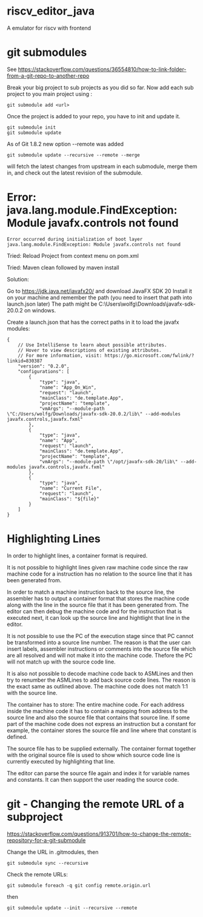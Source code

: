 # riscv_editor_java

A emulator for riscv with frontend

# git submodules

See https://stackoverflow.com/questions/36554810/how-to-link-folder-from-a-git-repo-to-another-repo

Break your big project to sub projects as you did so far.
Now add each sub project to you main project using :

```
git submodule add <url>
```

Once the project is added to your repo, you have to init and update it.

```
git submodule init
git submodule update
```

As of Git 1.8.2 new option --remote was added

```
git submodule update --recursive --remote --merge
```

will fetch the latest changes from upstream in each submodule, merge them in, and check out the latest revision of the submodule.

# Error: java.lang.module.FindException: Module javafx.controls not found

```
Error occurred during initialization of boot layer
java.lang.module.FindException: Module javafx.controls not found
```

Tried: Reload Project from context menu on pom.xml

Tried: Maven clean followed by maven install

Solution:

Go to https://jdk.java.net/javafx20/ and download JavaFX SDK 20
Install it on your machine and remember the path (you need to insert that path into launch.json later)
The path might be C:\Users\wolfg\Downloads\javafx-sdk-20.0.2 on windows.

Create a launch.json that has the correct paths in it to load the javafx modules:

```
{
    // Use IntelliSense to learn about possible attributes.
    // Hover to view descriptions of existing attributes.
    // For more information, visit: https://go.microsoft.com/fwlink/?linkid=830387
    "version": "0.2.0",
    "configurations": [
        {
            "type": "java",
            "name": "App_On_Win",
            "request": "launch",
            "mainClass": "de.template.App",
            "projectName": "template",
            "vmArgs": "--module-path \"C:/Users/wolfg/Downloads/javafx-sdk-20.0.2/lib\" --add-modules javafx.controls,javafx.fxml"
        },
        {
            "type": "java",
            "name": "App",
            "request": "launch",
            "mainClass": "de.template.App",
            "projectName": "template",
            "vmArgs": "--module-path \"/opt/javafx-sdk-20/lib\" --add-modules javafx.controls,javafx.fxml"
        },
        {
            "type": "java",
            "name": "Current File",
            "request": "launch",
            "mainClass": "${file}"
        }
    ]
}
```

# Highlighting Lines

In order to highlight lines, a container format is required.

It is not possible to highlight lines given raw machine code since the raw
machine code for a instruction has no relation to the source line that it has
been generated from.

In order to match a machine instruction back to the source line, the assembler
has to output a container format that stores the machine code along with
the line in the source file that it has been generated from. The editor can
then debug the machine code and for the instruction that is executed next,
it can look up the source line and hightlight that line in the editor.

It is not possible to use the PC of the execution stage since that PC cannot
be transformed into a source line number. The reason is that the user can
insert labels, assembler instructions or comments into the source file which
are all resolved and will not make it into the machine code. Thefore the PC
will not match up with the source code line.

It is also not possible to decode machine code back to ASMLines and then
try to renumber the ASMLines to add back source code lines. The reason is
the exact same as outlined above. The machine code does not match 1:1 with
the source line.

The container has to store: The entire machine code. For each address
inside the machine code it has to contain a mapping from address to the source
line and also the source file that contains that source line. If some part
of the machine code does not express an instruction but a constant for example,
the container stores the source file and line where that constant is defined.

The source file has to be supplied externally. The container format together
with the original source file is used to show which source code line is
currently executed by highlighting that line.

The editor can parse the source file again and index it for variable names
and constants. It can then support the user reading the source code.


# git - Changing the remote URL of a subproject

https://stackoverflow.com/questions/913701/how-to-change-the-remote-repository-for-a-git-submodule

Change the URL in .gitmodules, then

```
git submodule sync --recursive
```

Check the remote URLs:

```
git submodule foreach -q git config remote.origin.url
```

then

```
git submodule update --init --recursive --remote
```